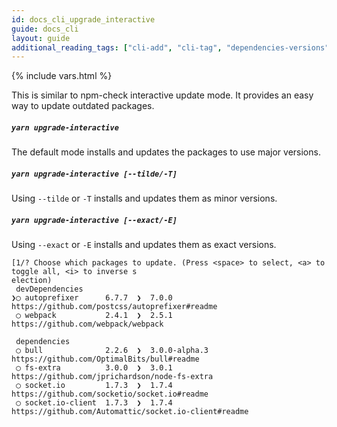 ```yaml
---
id: docs_cli_upgrade_interactive
guide: docs_cli
layout: guide
additional_reading_tags: ["cli-add", "cli-tag", "dependencies-versions", "cli-upgrade"]
---
```


{% include vars.html %}

<p class="lead">This is similar to npm-check interactive update mode. It provides an easy way to update outdated packages.</p>

##### `yarn upgrade-interactive` <a class="toc" id="toc-yarn-upgrade-interactive" href="#toc-yarn-upgrade-interactive"></a>

The default mode installs and updates the packages to use major versions.

##### `yarn upgrade-interactive [--tilde/-T]` <a class="toc" id="toc-yarn-upgrade-interactive-t" href="#toc-yarn-upgrade-interactive-t"></a>

Using `--tilde` or `-T` installs and updates them as minor versions.

##### `yarn upgrade-interactive [--exact/-E]` <a class="toc" id="toc-yarn-upgrade-interactive-e" href="#toc-yarn-upgrade-interactive-e"></a>

Using `--exact` or `-E` installs and updates them as exact versions.

```
[1/? Choose which packages to update. (Press <space> to select, <a> to toggle all, <i> to inverse s
election)
 devDependencies
❯◯ autoprefixer      6.7.7  ❯  7.0.0          https://github.com/postcss/autoprefixer#readme
 ◯ webpack           2.4.1  ❯  2.5.1          https://github.com/webpack/webpack

 dependencies
 ◯ bull              2.2.6  ❯  3.0.0-alpha.3  https://github.com/OptimalBits/bull#readme
 ◯ fs-extra          3.0.0  ❯  3.0.1          https://github.com/jprichardson/node-fs-extra
 ◯ socket.io         1.7.3  ❯  1.7.4          https://github.com/socketio/socket.io#readme
 ◯ socket.io-client  1.7.3  ❯  1.7.4          https://github.com/Automattic/socket.io-client#readme
```
